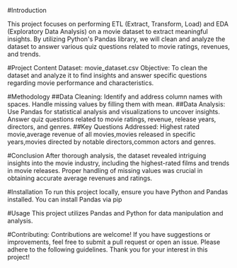 #Introduction

This project focuses on performing ETL (Extract, Transform, Load) and EDA (Exploratory Data Analysis) on a movie dataset to extract meaningful insights. By utilizing Python's Pandas library, we will clean and analyze the dataset to answer various quiz questions related to movie ratings, revenues, and trends.

#Project Content
Dataset: movie_dataset.csv 
Objective: To clean the dataset and analyze it to find insights and answer specific questions regarding movie performance and characteristics.

#Methodology
##Data Cleaning:
Identify and address column names with spaces.
Handle missing values by filling them with mean.
##Data Analysis:
Use Pandas for statistical analysis and visualizations to uncover insights.
Answer quiz questions related to movie ratings, revenue, release years, directors, and genres.
##Key Questions Addressed:
Highest rated movie,average revenue of all movies,movies released in specific years,movies directed by notable directors,common actors and genres.

#Conclusion
After thorough analysis, the dataset revealed intriguing insights into the movie industry, including the highest-rated films and trends in movie releases. Proper handling of missing values was crucial in obtaining accurate average revenues and ratings.

#Installation
To run this project locally, ensure you have Python and Pandas installed. You can install Pandas via pip

#Usage
This project utilizes Pandas and Python for data manipulation and analysis.

#Contributing:
Contributions are welcome! If you have suggestions or improvements, feel free to submit a pull request or open an issue. Please adhere to the following guidelines.
Thank you for your interest in this project!
